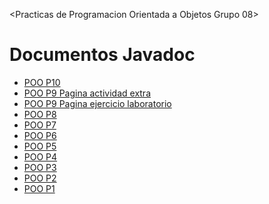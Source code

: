 <Practicas de Programacion Orientada a Objetos Grupo 08>
<html lang="es">
<head>
  <meta charset="UTF-8">
  <title>Documentos Javadoc</title>
</head>
<body>
  <h1>Documentos Javadoc</h1>
  <ul>
    <li><a href="docs10/index.html">POO P10</a></li>
    <li><a href="docs9/Actividad_mapamental/index.html">POO P9 Pagina actividad extra</a></li>
    <li><a href="docs9/Diagrama/index.html">POO P9 Pagina ejercicio laboratorio</a></li>
    <li><a href="docs8/index.html">POO P8</a></li>
    <li><a href="docs7/index.html">POO P7</a></li>
    <li><a href="docs1/index.html">POO P6</a></li>
    <li><a href="docs2/index.html">POO P5</a></li>
    <li><a href="docs3/index.html">POO P4</a></li>
    <li><a href="docs4/index.html">POO P3</a></li>
    <li><a href="docs5/index.html">POO P2</a></li>
    <li><a href="docs6/index.html">POO P1</a></li>
  </ul>
</body>
</html>
